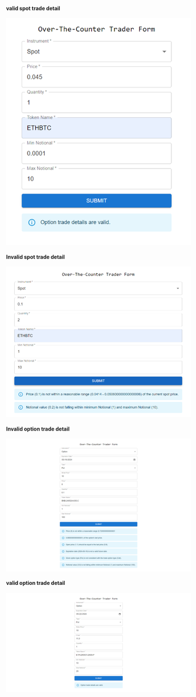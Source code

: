 
#### valid spot trade detail
![alt text](/src/assets/pic/image.png)

#### Invalid spot trade detail
![alt text](/src/assets/pic/image-1.png)

#### Invalid option trade detail
![alt text](/src/assets/pic/image-2.png)

#### valid option trade detail
![alt text](/src/assets/pic/image-3.png)